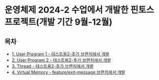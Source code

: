 # 운영체제 2024-2 수업에서 개발한 핀토스 프로젝트(개발 기간 9월-12월) 

## 목차
- [1. User Program 1 - 테스트용2-추가 브랜치에서 개발](docs/user-program-1.md)
- [2. User Program 2 - 테스트용2-추가 브랜치에서 개발](docs/user-program-2.md)
- [3. Thread - 테스트용2-추가 브랜치에서 개발](docs/threads.md)
- [4. Virtual Memory - feature/exit-message 브랜치에서 개발](docs/virtual-memory.md)




